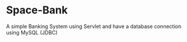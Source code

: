 # Space-Bank
A simple Banking System using Servlet and have a database connection using MySQL (JDBC)
